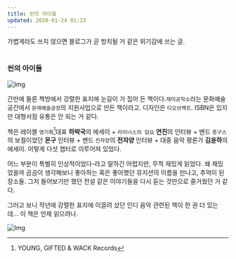 ```yaml
---
title: 씬의 아이들
updated: 2020-01-24 01:23
---
```


가볍게라도 쓰지 않으면 블로그가 곧 방치될 거 같은 위기감에 쓰는 글.
<br><br>


### 씬의 아이들<br>

![Img](http://note10.github.io/assets/img_scene_01.jpg)

간만에 들른 책방에서 강렬한 표지에 눈길이 가 집어 든 책이다.`재미공작소`라는 문화예술공간에서 `문래예술공장`의 지원사업으로 만든 책이라고. 디자인은 `디오브젝트`. ISBN은 있지만 대형서점 유통은 안 되는 거 같다.

책은 레이블 `영기획`[^1]대표 <b>하박국</b>의 에세이 + `라이너스의 담요` <b>연진</b>의 인터뷰 + 밴드 `몽구스`의 보컬이었던 <b>몬구</b> 인터뷰 + 밴드 `전자양`의 <b>전자양</b> 인터뷰 + 대중 음악 평론가 <b>김윤하</b>의 에세이. 이렇게 다섯 챕터로 이루어져 있었다.

어느 부분이 특별히 인상적이었다-라고 말하긴 어렵지만, 무척 재밌게 읽었다. 왜 재밌었을까 곰곰이 생각해보니 좋아하는 혹은 좋아했던 뮤지션의 이름을 만나고, 추억이 된 장소들. 그저 들어보기만 했던 전설 같은 이야기들을 다시 듣는 것만으로 즐거웠던 거 같다.  

그러고 보니 작년에 강렬한 표지에 이끌려 샀던 인디 음악 관련된 책이 한 권 더 있는데... 이 책은 언제 읽으려나.

![Img](http://note10.github.io/assets/img_scene_02.jpg)


[^1]:YOUNG, GIFTED & WACK Records
